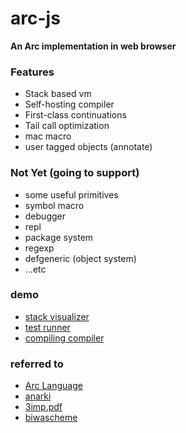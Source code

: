 # arc-js

__An Arc implementation in web browser__

### Features

- Stack based vm
- Self-hosting compiler
- First-class continuations
- Tail call optimization
- mac macro
- user tagged objects (annotate)

### Not Yet (going to support)

- some useful primitives
- symbol macro
- debugger
- repl
- package system
- regexp
- defgeneric (object system)
- ...etc

### demo

- [stack visualizer](http://smihica.com/arc-js/stack_visualizer.html)
- [test runner](http://smihica.com/arc-js/test/unit.html)
- [compiling compiler](http://smihica.com/arc-js/test/compiling-compiler.html)

### referred to

- [Arc Language](http://arclanguage.github.io/)
- [anarki](https://github.com/arclanguage/anarki)
- [3imp.pdf](http://www.cs.indiana.edu/~dyb/papers/3imp.pdf)
- [biwascheme](http://www.biwascheme.org/)